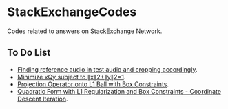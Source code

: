 # StackExchangeCodes
Codes related to answers on StackExchange Network.

## To Do List

 *	[Finding reference audio in test audio and cropping accordingly](https://dsp.stackexchange.com/questions/50003).
 * 	[Minimize xQy subject to ∥x∥2+∥y∥2=1](https://math.stackexchange.com/questions/2823133).
 * 	[Projection Operator onto L1 Ball with Box Constraints](https://math.stackexchange.com/questions/2824418).
 * 	[Quadratic Form with L1 Regularization and Box Constraints - Coordinate Descent Iteration](https://math.stackexchange.com/questions/888312).
